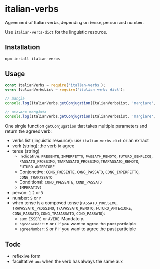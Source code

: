<!--
Copyright 2019 Ludan Stoecklé
SPDX-License-Identifier: CC-BY-4.0
-->
# italian-verbs

Agreement of Italian verbs, depending on tense, person and number.

Use `italian-verbs-dict` for the linguistic resource.

## Installation 
```sh
npm install italian-verbs
```

## Usage

```javascript
const ItalianVerbs = require('italian-verbs');
const ItalianVerbsList = require('italian-verbs-dict');

// mangia
console.log(ItalianVerbs.getConjugation(ItalianVerbsList, 'mangiare', 'PRESENTE', 3, 'S'));

// avevano mangiato
console.log(ItalianVerbs.getConjugation(ItalianVerbsList, 'mangiare', 'TRAPASSATO_PROSSIMO', 3, 'P', { aux: 'AVERE' }));
```

One single function `getConjugation` that takes multiple parameters and return the agreed verb:

* verbs list (linguistic resource): use `italian-verbs-dict` or an extract
* verb (string): the verb to agree
* tense (string): 
  * Indicative: `PRESENTE`, `IMPERFETTO`, `PASSATO_REMOTO`, `FUTURO_SEMPLICE`, `PASSATO_PROSSIMO`, `TRAPASSATO_PROSSIMO`, `TRAPASSATO_REMOTO`, `FUTURO_ANTERIORE`
  * Conjonctive: `CONG_PRESENTE`, `CONG_PASSATO`, `CONG_IMPERFETTO`, `CONG_TRAPASSATO`
  * Conditional: `COND_PRESENTE`, `COND_PASSATO`
  * `IMPERATIVO`
* person: `1` `2` or `3`
* number: `S` or `P`
* when tense is a composed tense (`PASSATO_PROSSIMO`, `TRAPASSATO_PROSSIMO`, `TRAPASSATO_REMOTO`, `FUTURO_ANTERIORE`, `CONG_PASSATO`, `CONG_TRAPASSATO`, `COND_PASSATO`):
  * `aux`: `ESSERE` or `AVERE`. Mandatory.
  * `agreeGender`: `M` or `F` if you want to agree the past participle
  * `agreeNumber`: `S` or `P` if you want to agree the past participle


## Todo

* reflexive form
* facultative `aux` when the verb has always the same aux
